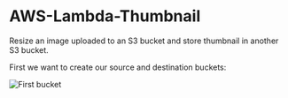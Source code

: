 # AWS-Lambda-Thumbnail
Resize an image uploaded to an S3 bucket and store thumbnail in another S3 bucket.

First we want to create our source and destination buckets:

![First bucket](https://user-images.githubusercontent.com/68379635/102211787-0b5fa480-3ecc-11eb-9e7d-b41679e60e88.PNG)
